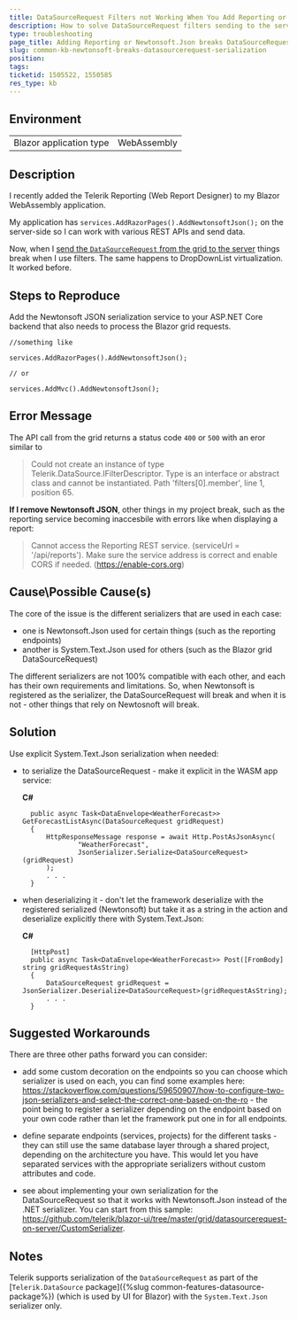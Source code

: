 ```yaml
---
title: DataSourceRequest Filters not Working When You Add Reporting or Newtonsoft.Json
description: How to solve DataSourceRequest filters sending to the server when adding Reporting or Newtonsoft Json
type: troubleshooting
page_title: Adding Reporting or Newtonsoft.Json breaks DataSourceRequest filters sending to the server
slug: common-kb-newtonsoft-breaks-datasourcerequest-serialization
position: 
tags: 
ticketid: 1505522, 1550585
res_type: kb
---
```


## Environment
<table>
	<tbody>
		<tr>
			<td>Blazor application type</td>
			<td>WebAssembly</td>
		</tr>
	</tbody>
</table>


## Description

I recently added the Telerik Reporting (Web Report Designer) to my Blazor WebAssembly application.

My application has `services.AddRazorPages().AddNewtonsoftJson();` on the server-side so I can work with various REST APIs and send data.

Now, when I <a href="https://github.com/telerik/blazor-ui/tree/master/grid/datasourcerequest-on-server" target="_blank">send the `DataSourceRequest` from the grid to the server</a> things break when I use filters. The same happens to DropDownList virtualization. It worked before.


## Steps to Reproduce

Add the Newtonsoft JSON serialization service to your ASP.NET Core backend that also needs to process the Blazor grid requests.

````CSHTML
//something like 

services.AddRazorPages().AddNewtonsoftJson();

// or

services.AddMvc().AddNewtonsoftJson();
````

## Error Message

The API call from the grid returns a status code `400` or `500` with an eror similar to

> Could not create an instance of type Telerik.DataSource.IFilterDescriptor. Type is an interface or abstract class and cannot be instantiated. Path 'filters[0].member', line 1, position 65.

**If I remove Newtonsoft JSON**, other things in my project break, such as the reporting service becoming inaccesbile with errors like when displaying a report:

> Cannot access the Reporting REST service. (serviceUrl = '/api/reports'). Make sure the service address is correct and enable CORS if needed. (https://enable-cors.org)


## Cause\Possible Cause(s)

The core of the issue is the different serializers that are used in each case:

* one is Newtonsoft.Json used for certain things (such as the reporting endpoints)
* another is System.Text.Json used for others (such as the Blazor grid DataSourceRequest)

The different serializers are not 100% compatible with each other, and each has their own requirements and limitations. So, when Newtonsoft is registered as the serializer, the DataSourceRequest will break and when it is not - other things that rely on Newtosnoft will break.

## Solution

Use explicit System.Text.Json serialization when needed:

* to serialize the DataSourceRequest - make it explicit in the WASM app service:
        
    **C#**
        
        public async Task<DataEnvelope<WeatherForecast>> GetForecastListAsync(DataSourceRequest gridRequest)
        {
            HttpResponseMessage response = await Http.PostAsJsonAsync(
                    "WeatherForecast", 
                    JsonSerializer.Serialize<DataSourceRequest>(gridRequest)
            );
            . . .
        }
            

* when deserializing it - don't let the framework deserialize with the registered serialized (Newtonsoft) but take it as a string in the action and deserialize explicitly there with System.Text.Json:

    **C#**
    
        [HttpPost]
        public async Task<DataEnvelope<WeatherForecast>> Post([FromBody] string gridRequestAsString)
        {
            DataSourceRequest gridRequest = JsonSerializer.Deserialize<DataSourceRequest>(gridRequestAsString);
            . . . 
        }

## Suggested Workarounds

There are three other paths forward you can consider:

* add some custom decoration on the endpoints so you can choose which serializer is used on each, you can find some examples here: <a target="_blank" href="https://stackoverflow.com/questions/59650907/how-to-configure-two-json-serializers-and-select-the-correct-one-based-on-the-ro">https://stackoverflow.com/questions/59650907/how-to-configure-two-json-serializers-and-select-the-correct-one-based-on-the-ro</a> - the point being to register a serializer depending on the endpoint based on your own code rather than let the framework put one in for all endpoints.

* define separate endpoints (services, projects) for the different tasks - they can still use the same database layer through a shared project, depending on the architecture you have. This would let you have separated services with the appropriate serializers without custom attributes and code.

* see about implementing your own serialization for the DataSourceRequest so that it works with Newtonsoft.Json instead of the .NET serializer. You can start from this sample: <a href="https://github.com/telerik/blazor-ui/tree/master/grid/datasourcerequest-on-server/CustomSerializer" target="_blank">https://github.com/telerik/blazor-ui/tree/master/grid/datasourcerequest-on-server/CustomSerializer</a>.

## Notes

Telerik supports serialization of the `DataSourceRequest` as part of the [`Telerik.DataSource` package]({%slug common-features-datasource-package%}) (which is used by UI for Blazor) with the `System.Text.Json` serializer only.

